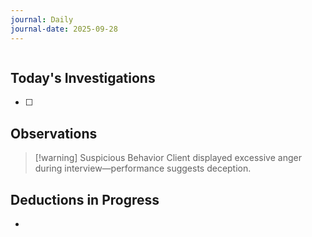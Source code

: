 ```yaml
---
journal: Daily
journal-date: 2025-09-28
---
```

```calendar-nav
```

## Today's Investigations
- [ ]

## Observations

 > [!warning] Suspicious Behavior
 > Client displayed excessive anger during interview—performance suggests deception.

## Deductions in Progress
- 
